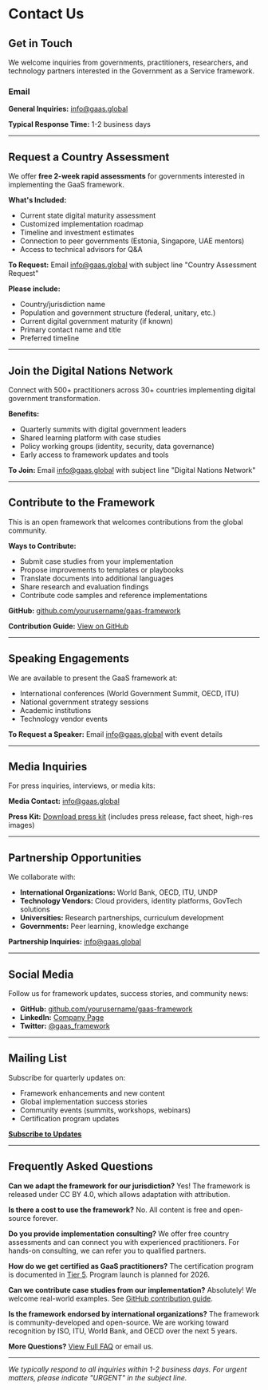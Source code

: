 # Contact Us

## Get in Touch

We welcome inquiries from governments, practitioners, researchers, and technology partners interested in the Government as a Service framework.

### Email

**General Inquiries:** [info@gaas.global](mailto:info@gaas.global)

**Typical Response Time:** 1-2 business days

---

## Request a Country Assessment

We offer **free 2-week rapid assessments** for governments interested in implementing the GaaS framework.

**What's Included:**
- Current state digital maturity assessment
- Customized implementation roadmap
- Timeline and investment estimates
- Connection to peer governments (Estonia, Singapore, UAE mentors)
- Access to technical advisors for Q&A

**To Request:** Email [info@gaas.global](mailto:info@gaas.global) with subject line "Country Assessment Request"

**Please include:**
- Country/jurisdiction name
- Population and government structure (federal, unitary, etc.)
- Current digital government maturity (if known)
- Primary contact name and title
- Preferred timeline

---

## Join the Digital Nations Network

Connect with 500+ practitioners across 30+ countries implementing digital government transformation.

**Benefits:**
- Quarterly summits with digital government leaders
- Shared learning platform with case studies
- Policy working groups (identity, security, data governance)
- Early access to framework updates and tools

**To Join:** Email [info@gaas.global](mailto:info@gaas.global) with subject line "Digital Nations Network"

---

## Contribute to the Framework

This is an open framework that welcomes contributions from the global community.

**Ways to Contribute:**
- Submit case studies from your implementation
- Propose improvements to templates or playbooks
- Translate documents into additional languages
- Share research and evaluation findings
- Contribute code samples and reference implementations

**GitHub:** [github.com/yourusername/gaas-framework](https://github.com/yourusername/gaas-framework)

**Contribution Guide:** [View on GitHub](https://github.com/yourusername/gaas-framework/blob/main/CONTRIBUTING.md)

---

## Speaking Engagements

We are available to present the GaaS framework at:
- International conferences (World Government Summit, OECD, ITU)
- National government strategy sessions
- Academic institutions
- Technology vendor events

**To Request a Speaker:** Email [info@gaas.global](mailto:info@gaas.global) with event details

---

## Media Inquiries

For press inquiries, interviews, or media kits:

**Media Contact:** [info@gaas.global](mailto:info@gaas.global)

**Press Kit:** [Download press kit](#) (includes press release, fact sheet, high-res images)

---

## Partnership Opportunities

We collaborate with:
- **International Organizations:** World Bank, OECD, ITU, UNDP
- **Technology Vendors:** Cloud providers, identity platforms, GovTech solutions
- **Universities:** Research partnerships, curriculum development
- **Governments:** Peer learning, knowledge exchange

**Partnership Inquiries:** [info@gaas.global](mailto:info@gaas.global)

---

## Social Media

Follow us for framework updates, success stories, and community news:

- **GitHub:** [github.com/yourusername/gaas-framework](https://github.com/yourusername/gaas-framework)
- **LinkedIn:** [Company Page](#)
- **Twitter:** [@gaas_framework](#)

---

## Mailing List

Subscribe for quarterly updates on:
- Framework enhancements and new content
- Global implementation success stories
- Community events (summits, workshops, webinars)
- Certification program updates

**[Subscribe to Updates](#)**

---

## Frequently Asked Questions

**Can we adapt the framework for our jurisdiction?**
Yes! The framework is released under CC BY 4.0, which allows adaptation with attribution.

**Is there a cost to use the framework?**
No. All content is free and open-source forever.

**Do you provide implementation consulting?**
We offer free country assessments and can connect you with experienced practitioners. For hands-on consulting, we can refer you to qualified partners.

**How do we get certified as GaaS practitioners?**
The certification program is documented in [Tier 5](/tier5-community/certification-program). Program launch is planned for 2026.

**Can we contribute case studies from our implementation?**
Absolutely! We welcome real-world examples. See [GitHub contribution guide](https://github.com/yourusername/gaas-framework/blob/main/CONTRIBUTING.md).

**Is the framework endorsed by international organizations?**
The framework is community-developed and open-source. We are working toward recognition by ISO, ITU, World Bank, and OECD over the next 5 years.

**More Questions?** [View Full FAQ](#) or email us.

---

*We typically respond to all inquiries within 1-2 business days. For urgent matters, please indicate "URGENT" in the subject line.*

